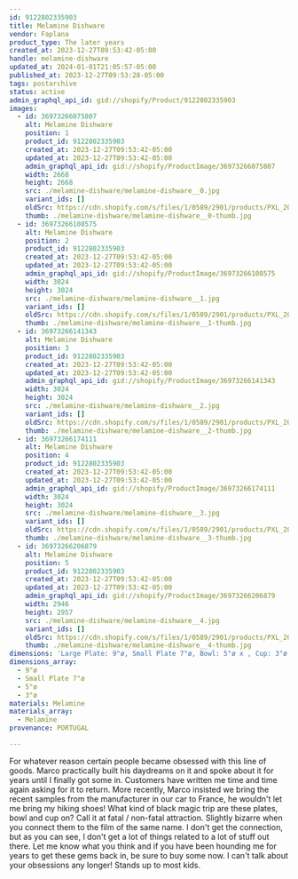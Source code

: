 ```yaml
---
id: 9122802335903
title: Melamine Dishware
vendor: Faplana
product_type: The later years
created_at: 2023-12-27T09:53:42-05:00
handle: melamine-dishware
updated_at: 2024-01-01T21:05:57-05:00
published_at: 2023-12-27T09:53:28-05:00
tags: postarchive
status: active
admin_graphql_api_id: gid://shopify/Product/9122802335903
images:
  - id: 36973266075807
    alt: Melamine Dishware
    position: 1
    product_id: 9122802335903
    created_at: 2023-12-27T09:53:42-05:00
    updated_at: 2023-12-27T09:53:42-05:00
    admin_graphql_api_id: gid://shopify/ProductImage/36973266075807
    width: 2668
    height: 2668
    src: ./melamine-dishware/melamine-dishware__0.jpg
    variant_ids: []
    oldSrc: https://cdn.shopify.com/s/files/1/0589/2901/products/PXL_20230322_142043935.jpg?v=1703688822
    thumb: ./melamine-dishware/melamine-dishware__0-thumb.jpg
  - id: 36973266108575
    alt: Melamine Dishware
    position: 2
    product_id: 9122802335903
    created_at: 2023-12-27T09:53:42-05:00
    updated_at: 2023-12-27T09:53:42-05:00
    admin_graphql_api_id: gid://shopify/ProductImage/36973266108575
    width: 3024
    height: 3024
    src: ./melamine-dishware/melamine-dishware__1.jpg
    variant_ids: []
    oldSrc: https://cdn.shopify.com/s/files/1/0589/2901/products/PXL_20230321_183842895.jpg?v=1703688822
    thumb: ./melamine-dishware/melamine-dishware__1-thumb.jpg
  - id: 36973266141343
    alt: Melamine Dishware
    position: 3
    product_id: 9122802335903
    created_at: 2023-12-27T09:53:42-05:00
    updated_at: 2023-12-27T09:53:42-05:00
    admin_graphql_api_id: gid://shopify/ProductImage/36973266141343
    width: 3024
    height: 3024
    src: ./melamine-dishware/melamine-dishware__2.jpg
    variant_ids: []
    oldSrc: https://cdn.shopify.com/s/files/1/0589/2901/products/PXL_20230321_183846336.jpg?v=1703688822
    thumb: ./melamine-dishware/melamine-dishware__2-thumb.jpg
  - id: 36973266174111
    alt: Melamine Dishware
    position: 4
    product_id: 9122802335903
    created_at: 2023-12-27T09:53:42-05:00
    updated_at: 2023-12-27T09:53:42-05:00
    admin_graphql_api_id: gid://shopify/ProductImage/36973266174111
    width: 3024
    height: 3024
    src: ./melamine-dishware/melamine-dishware__3.jpg
    variant_ids: []
    oldSrc: https://cdn.shopify.com/s/files/1/0589/2901/products/PXL_20230321_183959358.jpg?v=1703688822
    thumb: ./melamine-dishware/melamine-dishware__3-thumb.jpg
  - id: 36973266206879
    alt: Melamine Dishware
    position: 5
    product_id: 9122802335903
    created_at: 2023-12-27T09:53:42-05:00
    updated_at: 2023-12-27T09:53:42-05:00
    admin_graphql_api_id: gid://shopify/ProductImage/36973266206879
    width: 2946
    height: 2957
    src: ./melamine-dishware/melamine-dishware__4.jpg
    variant_ids: []
    oldSrc: https://cdn.shopify.com/s/files/1/0589/2901/products/PXL_20230321_183948675.jpg?v=1703688822
    thumb: ./melamine-dishware/melamine-dishware__4-thumb.jpg
dimensions: 'Large Plate: 9"ø, Small Plate 7"ø, Bowl: 5"ø x , Cup: 3"ø'
dimensions_array:
  - 9"ø
  - Small Plate 7"ø
  - 5"ø
  - 3"ø
materials: Melamine
materials_array:
  - Melamine
provenance: PORTUGAL

---
```


For whatever reason certain people became obsessed with this line of goods. Marco practically built his daydreams on it and spoke about it for years until I finally got some in. Customers have written me time and time again asking for it to return. More recently, Marco insisted we bring the recent samples from the manufacturer in our car to France, he wouldn't let me bring my hiking shoes! What kind of black magic trip are these plates, bowl and cup on? Call it at fatal / non-fatal attraction. Slightly bizarre when you connect them to the film of the same name. I don't get the connection, but as you can see, I don't get a lot of things related to a lot of stuff out there. Let me know what you think and if you have been hounding me for years to get these gems back in, be sure to buy some now. I can't talk about your obsessions any longer! Stands up to most kids.